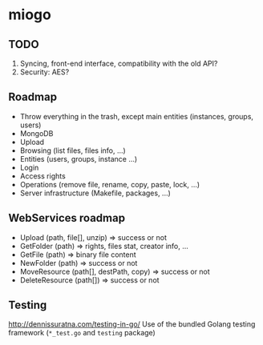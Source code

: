 # miogo

## TODO
1. Syncing, front-end interface, compatibility with the old API?
2. Security: AES?

## Roadmap
* Throw everything in the trash, except main entities (instances, groups, users)
* MongoDB
* Upload
* Browsing (list files, files info, ...)
* Entities (users, groups, instance ...)
* Login
* Access rights
* Operations (remove file, rename, copy, paste, lock, ...)
* Server infrastructure (Makefile, packages, ...)

## WebServices roadmap
* Upload (path, file[], unzip) => success or not
* GetFolder (path) => rights, files stat, creator info, ...
* GetFile (path) => binary file content
* NewFolder (path) => success or not
* MoveResource (path[], destPath, copy) => success or not
* DeleteResource (path[]) => success or not

## Testing
http://dennissuratna.com/testing-in-go/
Use of the bundled Golang testing framework (`*_test.go` and `testing` package)

